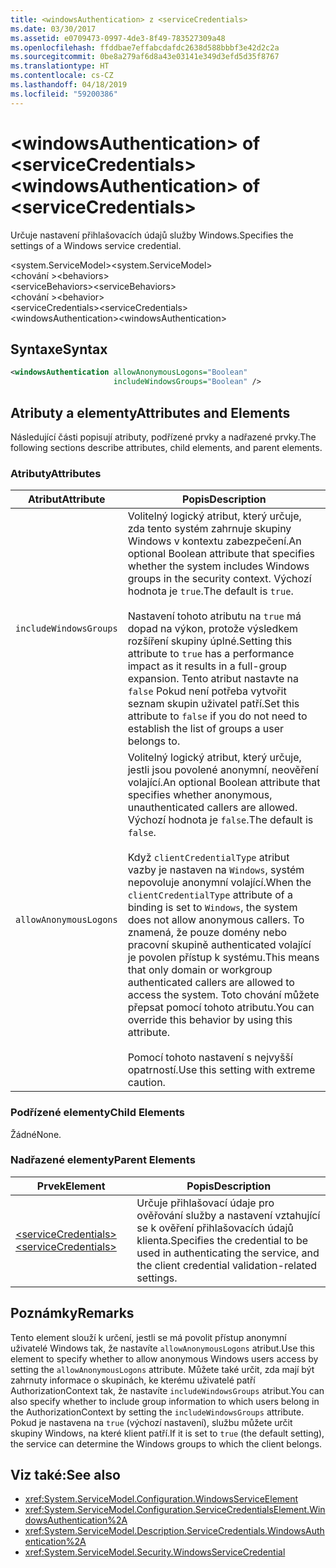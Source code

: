 ```yaml
---
title: <windowsAuthentication> z <serviceCredentials>
ms.date: 03/30/2017
ms.assetid: e0709473-0997-4de3-8f49-783527309a48
ms.openlocfilehash: ffddbae7effabcdafdc2638d588bbbf3e42d2c2a
ms.sourcegitcommit: 0be8a279af6d8a43e03141e349d3efd5d35f8767
ms.translationtype: HT
ms.contentlocale: cs-CZ
ms.lasthandoff: 04/18/2019
ms.locfileid: "59200386"
---
```

# <a name="windowsauthentication-of-servicecredentials"></a><span data-ttu-id="a0d83-102">\<windowsAuthentication> of \<serviceCredentials></span><span class="sxs-lookup"><span data-stu-id="a0d83-102">\<windowsAuthentication> of \<serviceCredentials></span></span>
<span data-ttu-id="a0d83-103">Určuje nastavení přihlašovacích údajů služby Windows.</span><span class="sxs-lookup"><span data-stu-id="a0d83-103">Specifies the settings of a Windows service credential.</span></span>  
  
 <span data-ttu-id="a0d83-104">\<system.ServiceModel></span><span class="sxs-lookup"><span data-stu-id="a0d83-104">\<system.ServiceModel></span></span>  
<span data-ttu-id="a0d83-105">\<chování ></span><span class="sxs-lookup"><span data-stu-id="a0d83-105">\<behaviors></span></span>  
<span data-ttu-id="a0d83-106">\<serviceBehaviors></span><span class="sxs-lookup"><span data-stu-id="a0d83-106">\<serviceBehaviors></span></span>  
<span data-ttu-id="a0d83-107">\<chování ></span><span class="sxs-lookup"><span data-stu-id="a0d83-107">\<behavior></span></span>  
<span data-ttu-id="a0d83-108">\<serviceCredentials></span><span class="sxs-lookup"><span data-stu-id="a0d83-108">\<serviceCredentials></span></span>  
<span data-ttu-id="a0d83-109">\<windowsAuthentication></span><span class="sxs-lookup"><span data-stu-id="a0d83-109">\<windowsAuthentication></span></span>  
  
## <a name="syntax"></a><span data-ttu-id="a0d83-110">Syntaxe</span><span class="sxs-lookup"><span data-stu-id="a0d83-110">Syntax</span></span>  
  
```xml  
<windowsAuthentication allowAnonymousLogons="Boolean"
                       includeWindowsGroups="Boolean" />
```  
  
## <a name="attributes-and-elements"></a><span data-ttu-id="a0d83-111">Atributy a elementy</span><span class="sxs-lookup"><span data-stu-id="a0d83-111">Attributes and Elements</span></span>  
 <span data-ttu-id="a0d83-112">Následující části popisují atributy, podřízené prvky a nadřazené prvky.</span><span class="sxs-lookup"><span data-stu-id="a0d83-112">The following sections describe attributes, child elements, and parent elements.</span></span>  
  
### <a name="attributes"></a><span data-ttu-id="a0d83-113">Atributy</span><span class="sxs-lookup"><span data-stu-id="a0d83-113">Attributes</span></span>  
  
|<span data-ttu-id="a0d83-114">Atribut</span><span class="sxs-lookup"><span data-stu-id="a0d83-114">Attribute</span></span>|<span data-ttu-id="a0d83-115">Popis</span><span class="sxs-lookup"><span data-stu-id="a0d83-115">Description</span></span>|  
|---------------|-----------------|  
|`includeWindowsGroups`|<span data-ttu-id="a0d83-116">Volitelný logický atribut, který určuje, zda tento systém zahrnuje skupiny Windows v kontextu zabezpečení.</span><span class="sxs-lookup"><span data-stu-id="a0d83-116">An optional Boolean attribute that specifies whether the system includes Windows groups in the security context.</span></span> <span data-ttu-id="a0d83-117">Výchozí hodnota je `true`.</span><span class="sxs-lookup"><span data-stu-id="a0d83-117">The default is `true`.</span></span><br /><br /> <span data-ttu-id="a0d83-118">Nastavení tohoto atributu na `true` má dopad na výkon, protože výsledkem rozšíření skupiny úplné.</span><span class="sxs-lookup"><span data-stu-id="a0d83-118">Setting this attribute to `true` has a performance impact as it results in a full-group expansion.</span></span> <span data-ttu-id="a0d83-119">Tento atribut nastavte na `false` Pokud není potřeba vytvořit seznam skupin uživatel patří.</span><span class="sxs-lookup"><span data-stu-id="a0d83-119">Set this attribute to `false` if you do not need to establish the list of groups a user belongs to.</span></span>|  
|`allowAnonymousLogons`|<span data-ttu-id="a0d83-120">Volitelný logický atribut, který určuje, jestli jsou povolené anonymní, neověření volající.</span><span class="sxs-lookup"><span data-stu-id="a0d83-120">An optional Boolean attribute that specifies whether anonymous, unauthenticated callers are allowed.</span></span> <span data-ttu-id="a0d83-121">Výchozí hodnota je `false`.</span><span class="sxs-lookup"><span data-stu-id="a0d83-121">The default is `false`.</span></span><br /><br /> <span data-ttu-id="a0d83-122">Když `clientCredentialType` atribut vazby je nastaven na `Windows`, systém nepovoluje anonymní volající.</span><span class="sxs-lookup"><span data-stu-id="a0d83-122">When the `clientCredentialType` attribute of a binding is set to `Windows`, the system does not allow anonymous callers.</span></span> <span data-ttu-id="a0d83-123">To znamená, že pouze domény nebo pracovní skupině authenticated volající je povolen přístup k systému.</span><span class="sxs-lookup"><span data-stu-id="a0d83-123">This means that only domain or workgroup authenticated callers are allowed to access the system.</span></span> <span data-ttu-id="a0d83-124">Toto chování můžete přepsat pomocí tohoto atributu.</span><span class="sxs-lookup"><span data-stu-id="a0d83-124">You can override this behavior by using this attribute.</span></span><br /><br /> <span data-ttu-id="a0d83-125">Pomocí tohoto nastavení s nejvyšší opatrností.</span><span class="sxs-lookup"><span data-stu-id="a0d83-125">Use this setting with extreme caution.</span></span>|  
  
### <a name="child-elements"></a><span data-ttu-id="a0d83-126">Podřízené elementy</span><span class="sxs-lookup"><span data-stu-id="a0d83-126">Child Elements</span></span>  
 <span data-ttu-id="a0d83-127">Žádné</span><span class="sxs-lookup"><span data-stu-id="a0d83-127">None.</span></span>  
  
### <a name="parent-elements"></a><span data-ttu-id="a0d83-128">Nadřazené elementy</span><span class="sxs-lookup"><span data-stu-id="a0d83-128">Parent Elements</span></span>  
  
|<span data-ttu-id="a0d83-129">Prvek</span><span class="sxs-lookup"><span data-stu-id="a0d83-129">Element</span></span>|<span data-ttu-id="a0d83-130">Popis</span><span class="sxs-lookup"><span data-stu-id="a0d83-130">Description</span></span>|  
|-------------|-----------------|  
|[<span data-ttu-id="a0d83-131">\<serviceCredentials></span><span class="sxs-lookup"><span data-stu-id="a0d83-131">\<serviceCredentials></span></span>](../../../../../docs/framework/configure-apps/file-schema/wcf/servicecredentials.md)|<span data-ttu-id="a0d83-132">Určuje přihlašovací údaje pro ověřování služby a nastavení vztahující se k ověření přihlašovacích údajů klienta.</span><span class="sxs-lookup"><span data-stu-id="a0d83-132">Specifies the credential to be used in authenticating the service, and the client credential validation-related settings.</span></span>|  
  
## <a name="remarks"></a><span data-ttu-id="a0d83-133">Poznámky</span><span class="sxs-lookup"><span data-stu-id="a0d83-133">Remarks</span></span>  
 <span data-ttu-id="a0d83-134">Tento element slouží k určení, jestli se má povolit přístup anonymní uživatelé Windows tak, že nastavíte `allowAnonymousLogons` atribut.</span><span class="sxs-lookup"><span data-stu-id="a0d83-134">Use this element to specify whether to allow anonymous Windows users access by setting the `allowAnonymousLogons` attribute.</span></span> <span data-ttu-id="a0d83-135">Můžete také určit, zda mají být zahrnuty informace o skupinách, ke kterému uživatelé patří AuthorizationContext tak, že nastavíte `includeWindowsGroups` atribut.</span><span class="sxs-lookup"><span data-stu-id="a0d83-135">You can also specify whether to include group information to which users belong in the AuthorizationContext by setting the `includeWindowsGroups` attribute.</span></span> <span data-ttu-id="a0d83-136">Pokud je nastavena na `true` (výchozí nastavení), službu můžete určit skupiny Windows, na které klient patří.</span><span class="sxs-lookup"><span data-stu-id="a0d83-136">If it is set to `true` (the default setting), the service can determine the Windows groups to which the client belongs.</span></span>  
  
## <a name="see-also"></a><span data-ttu-id="a0d83-137">Viz také:</span><span class="sxs-lookup"><span data-stu-id="a0d83-137">See also</span></span>

- <xref:System.ServiceModel.Configuration.WindowsServiceElement>
- <xref:System.ServiceModel.Configuration.ServiceCredentialsElement.WindowsAuthentication%2A>
- <xref:System.ServiceModel.Description.ServiceCredentials.WindowsAuthentication%2A>
- <xref:System.ServiceModel.Security.WindowsServiceCredential>
